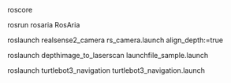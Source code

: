 roscore

rosrun rosaria RosAria

roslaunch realsense2_camera rs_camera.launch align_depth:=true

roslaunch depthimage_to_laserscan launchfile_sample.launch

roslaunch turtlebot3_navigation turtlebot3_navigation.launch
